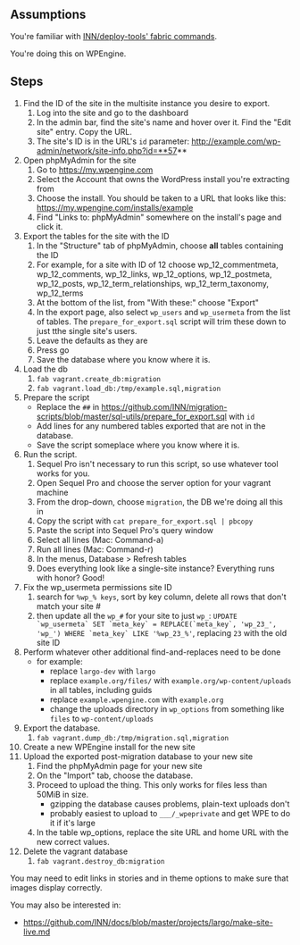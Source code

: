 ## Assumptions

You're familiar with [INN/deploy-tools' fabric commands](https://github.com/INN/deploy-tools/blob/master/COMMANDS.md).

You're doing this on WPEngine.

## Steps

1. Find the ID of the site in the multisite instance you desire to export. 
	1. Log into the site and go to the dashboard
	2. In the admin bar, find the site's name and hover over it. Find the "Edit site" entry. Copy the URL.
	3. The site's ID is in the URL's `id` parameter: http://example.com/wp-admin/network/site-info.php?id=**57**
2. Open phpMyAdmin for the site
	1. Go to https://my.wpengine.com
	2. Select the Account that owns the WordPress install you're extracting from
	3. Choose the install. You should be taken to a URL that looks like this: https://my.wpengine.com/installs/example
	4. Find "Links to: phpMyAdmin" somewhere on the install's page and click it.
3. Export the tables for the site with the ID
	1. In the "Structure" tab of phpMyAdmin, choose **all** tables containing the ID
	2. For example, for a site with ID of 12 choose wp_12_commentmeta, wp_12_comments, wp_12_links, wp_12_options, wp_12_postmeta, wp_12_posts, wp_12_term_relationships, wp_12_term_taxonomy, wp_12_terms
	3. At the bottom of the list, from "With these:" choose "Export"
	4. In the export page, also select `wp_users` and `wp_usermeta` from the list of tables. The `prepare_for_export.sql` script will trim these down to just tthe single site's users.
	5. Leave the defaults as they are
	6. Press go
	7. Save the database where you know where it is.
4. Load the db
	1. `fab vagrant.create_db:migration`
	2. `fab vagrant.load_db:/tmp/example.sql,migration`
5. Prepare the script
	- Replace the `##` in https://github.com/INN/migration-scripts/blob/master/sql-utils/prepare_for_export.sql with `id`
	- Add lines for any numbered tables exported that are not in the database.
	- Save the script someplace where you know where it is.
6. Run the script.
	1. Sequel Pro isn't necessary to run this script, so use whatever tool works for you.
	2. Open Sequel Pro and choose the server option for your vagrant machine
	3. From the drop-down, choose `migration`, the DB we're doing all this in
	4. Copy the script with `cat prepare_for_export.sql | pbcopy`
	5. Paste the script into Sequel Pro's query window
	6. Select all lines (Mac: Command-a)
	7. Run all lines (Mac: Command-r)
	8. In the menus, Database > Refresh tables
	9. Does everything look like a single-site instance? Everything runs with honor? Good!
7. Fix the wp_usermeta permissions site ID
	1. search for `%wp_% keys`, sort by key column, delete all rows that don't match your site #
	2. then update all the `wp_#` for your site to just `wp_`: ```UPDATE `wp_usermeta` SET `meta_key` = REPLACE(`meta_key`, 'wp_23_', 'wp_') WHERE `meta_key` LIKE '%wp_23_%'```, replacing `23` with the old site ID
7. Perform whatever other additional find-and-replaces need to be done
	- for example:
		- replace `largo-dev` with `largo`
		- replace `example.org/files/` with `example.org/wp-content/uploads` in all tables, including guids
		- replace `example.wpengine.com` with `example.org`
		- change the uploads directory in `wp_options` from something like `files` to `wp-content/uploads`
8. Export the database.
	1. `fab vagrant.dump_db:/tmp/migration.sql,migration`
9. Create a new WPEngine install for the new site
10. Upload the exported post-migration database to your new site
	1. Find the phpMyAdmin page for your new site
	2. On the "Import" tab, choose the database.
	3. Proceed to upload the thing. This only works for files less than 50MiB in size.
		- gzipping the database causes problems, plain-text uploads don't
		- probably easiest to upload to `___/_wpeprivate` and get WPE to do it if it's large
	4. In the table wp_options, replace the site URL and home URL with the new correct values.
11. Delete the vagrant database
	1. `fab vagrant.destroy_db:migration`

You may need to edit links in stories and in theme options to make sure that images display correctly.

You may also be interested in:

- https://github.com/INN/docs/blob/master/projects/largo/make-site-live.md
